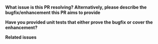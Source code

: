 <!--
Note that leaving sections blank will make it difficult for us understand what this PR is for and it may be closed.
-->

**What issue is this PR resolving? Alternatively, please describe the bugfix/enhancement this PR aims to provide**
<!-- 
Provide a general description of the code changes in your pull
request. If bugs were fixed, please document the changes and why
they were introduced.

Please ensure that your PR contains test cases that cover all new
code and any changes to existing code. Without tests, your PR is
likely to be closed without merging.
-->

**Have you provided unit tests that either prove the bugfix or cover the enhancement?**

**Related issues**
<!--
Please review the (https://github.com/nchutchind/Streaming-Media-Cordova-Plugin/issues)
page, and link any issues that are addressed or related to this PR.
-->
